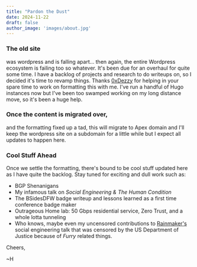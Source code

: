 ```yaml
---
title: "Pardon the Dust"
date: 2024-11-22
draft: false
author_image: 'images/about.jpg'
---
```


### The old site
was wordpress and is falling apart... then again, the entire Wordpress ecosystem is failing too so whatever. It's been due for an overhaul for quite some time. I have a backlog of projects and research to do writeups on, so I decided it's time to revamp things. Thanks [0xDezzy](https://github.com/0xDezzy) for helping in your spare time to work on formatting this with me. I've run a handful of Hugo instances now but I've been too swamped working on my long distance move, so it's been a huge help.

### Once the content is migrated over,
and the formatting fixed up a tad, this will migrate to Apex domain and I'll keep the wordpress site on a subdomain for a little while but I expect all updates to happen here.

### Cool Stuff Ahead
Once we settle the formatting, there's bound to be cool stuff updated here as I have quite the backlog. Stay tuned for exciting and dull work such as:
- BGP Shenanigans
- My infamous talk on *Social Engineering & The Human Condition*
- The BSidesDFW badge writeup and lessons learned as a first time conference badge maker
- Outrageous Home lab: 50 Gbps residential service, Zero Trust, and a whole lotta tunneling
- Who knows, maybe even my uncensored contributions to [Rainmaker's](https://infosec.exchange@Andy_Thompson) social engineering talk that was censored by the US Department of Justice because of *Furry* related things.

Cheers,

~H
